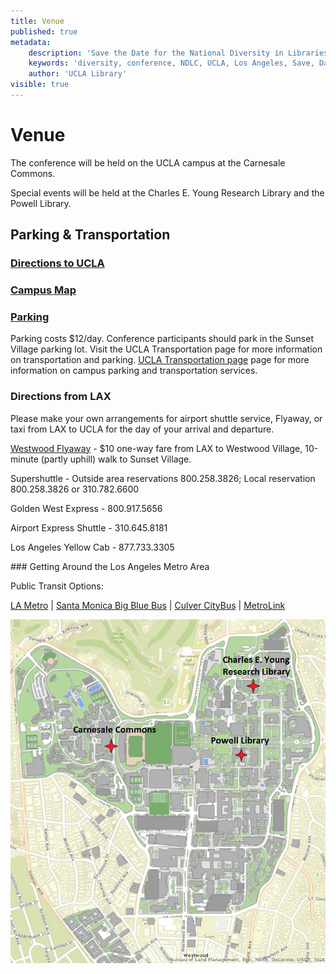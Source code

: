 ```yaml
---
title: Venue
published: true
metadata:
    description: 'Save the Date for the National Diversity in Libraries Conference (NDLC) 2016 UCLA, Los Angeles, California where library staff discuss issues relating to diversity.'
    keywords: 'diversity, conference, NDLC, UCLA, Los Angeles, Save, Date, national, 2016, what is diversity, diversity committee, housing, cost, venue, rates'
    author: 'UCLA Library'
visible: true
---
```

# Venue

The conference will be held on the UCLA campus at the Carnesale Commons.
 
Special events will be held at the Charles E. Young Research Library and the Powell Library.

## Parking & Transportation

### <a href="http://www.ucla.edu/maps-directions-parking/" target="_blank">Directions to UCLA</a>
### <a href="http://maps.ucla.edu/campus/" target="_blank">Campus Map</a><br /> 
### <a href="https://main.transportation.ucla.edu/campus-parking" target="_blank">Parking</a>

Parking costs $12/day. Conference participants should park in the Sunset Village parking lot. Visit the UCLA Transportation page for more information on transportation and parking.
<a href="https://main.transportation.ucla.edu/" target="_blank">UCLA Transportation page</a> page for more information on campus parking and transportation services.

### Directions from LAX

<p>Please make your own arrangements for airport shuttle service, Flyaway, or taxi from LAX to UCLA for the day of your
 arrival and departure.</p>
<p><a href="http://www.lawa.org/welcome_lax.aspx?id=4698" target="_blank">Westwood Flyaway</a>&nbsp;- $10 one-way fare 
from LAX to Westwood Village, 10-minute (partly uphill) walk to Sunset Village.</p>
<p>Supershuttle&nbsp;- Outside area reservations 800.258.3826; Local reservation 800.258.3826 or 310.782.6600</p>
<p>Golden West Express&nbsp;- 800.917.5656</p> 
<p>Airport Express Shuttle&nbsp;- 310.645.8181</p> 
<p>Los Angeles Yellow Cab - 877.733.3305</p>
### Getting Around the Los Angeles Metro Area

<p>Public Transit Options:</p>
<p><a href="https://www.metro.net/" target="_blank">LA Metro</a> | <a href="https://www.bigbluebus.com/" target="_blank">Santa Monica Big Blue Bus</a> | <a href="http://www.culvercity.org/enjoy/culver-city-bus" target="_blank">Culver CityBus</a> | <a href="http://www.metrolinktrains.com/" target="_blank">MetroLink</a></p>


![Map of Venues](campus.png)